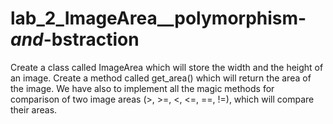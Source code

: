 # lab_2_ImageArea__polymorphism-_and_-bstraction
Create a class called ImageArea which will store the width and the height of an image. Create a method called get_area() which will return the area of the image. We have also to implement all the magic methods for comparison of two image areas (>, >=, <, <=, ==, !=), which will compare their areas.
